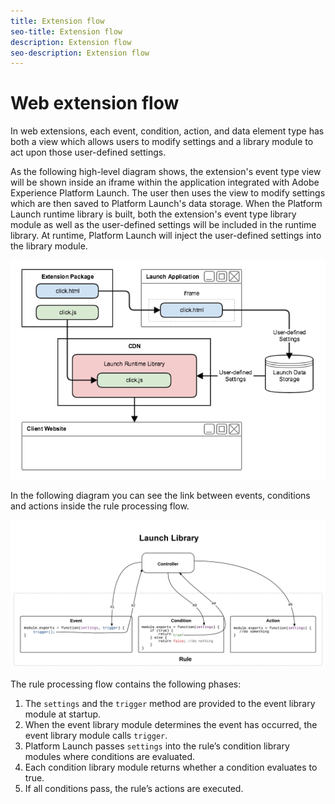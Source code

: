 ```yaml
---
title: Extension flow
seo-title: Extension flow
description: Extension flow
seo-description: Extension flow
---
```


# Web extension flow

In web extensions, each event, condition, action, and data element type has both a view which allows users to modify settings and a library module to act upon those user-defined settings.

As the following high-level diagram shows, the extension's event type view will be shown inside an iframe within the application integrated with Adobe Experience Platform Launch. The user then uses the view to modify settings which are then saved to Platform Launch's data storage. When the Platform Launch runtime library is built, both the extension's event type library module as well as the user-defined settings will be included in the runtime library. At runtime, Platform Launch will inject the user-defined settings into the library module.

![extension flow diagram](../../images/flow/web/extension-flow.png)

In the following diagram you can see the link between events, conditions and actions inside the rule processing flow.

![rule processing flow diagram](../../images/flow/web/rule-processing-flow.png)

The rule processing flow contains the following phases:

1. The `settings` and the `trigger` method are provided to the event library module at startup.
1. When the event library module determines the event has occurred, the event library module calls `trigger`.
1. Platform Launch passes `settings` into the rule’s condition library modules where conditions are evaluated.
1. Each condition library module returns whether a condition evaluates to true.
1. If all conditions pass, the rule’s actions are executed.

